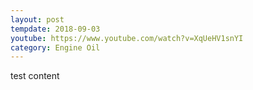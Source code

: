```yaml
---
layout: post
tempdate: 2018-09-03
youtube: https://www.youtube.com/watch?v=XqUeHV1snYI
category: Engine Oil
---
```

test content